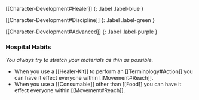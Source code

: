
[[Character-Development#Healer]]
{: .label .label-blue }

[[Character-Development#Discipline]]
{: .label .label-green }

[[Character-Development#Advanced]]
{: .label .label-purple }
### Hospital Habits
*You always try to stretch your materials as thin as possible.*
* When you use a [[Healer-Kit]] to perform an [[Terminology#Action]] you can have it effect everyone within [[Movement#Reach]].
* When you use a [[Consumable]] other than [[Food]] you can have it effect everyone within [[Movement#Reach]].
